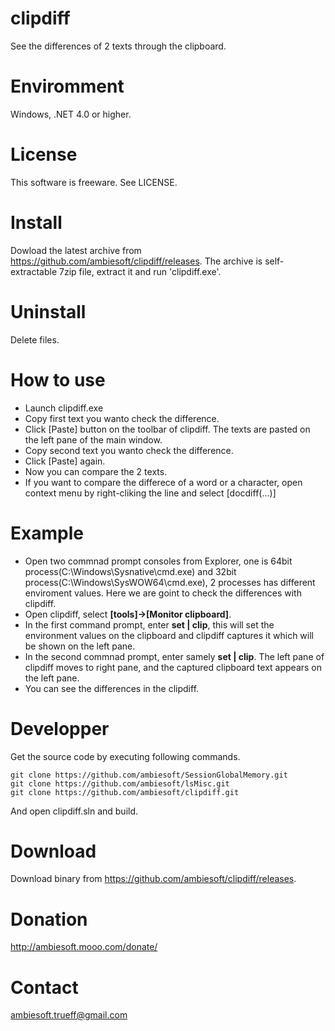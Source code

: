 # clipdiff
See the differences of 2 texts through the clipboard.

# Enviromment
Windows, .NET 4.0 or higher.

# License
This software is freeware. See LICENSE.

# Install
Dowload the latest archive from https://github.com/ambiesoft/clipdiff/releases.
The archive is self-extractable 7zip file, extract it and run 'clipdiff.exe'.

# Uninstall
Delete files.

# How to use
* Launch clipdiff.exe
* Copy first text you wanto check the difference.
* Click [Paste] button on the toolbar of clipdiff. The texts are pasted on the left pane of the main window.
* Copy second text you wanto check the difference.
* Click [Paste] again.
* Now you can compare the 2 texts.
* If you want to compare the differece of a word or a character, open context menu by right-cliking the line and select [docdiff(...)]

# Example
* Open two commnad prompt consoles from Explorer, one is 64bit process(C:\Windows\Sysnative\cmd.exe) and 32bit process(C:\Windows\SysWOW64\cmd.exe), 2 processes has different enviroment values. Here we are goint to check the differences with clipdiff.
* Open clipdiff, select **[tools]->[Monitor clipboard]**.
* In the first command prompt, enter **set | clip**, this will set the environment values on the clipboard and clipdiff captures it which will be shown on the left pane.
* In the second commnad prompt, enter samely **set | clip**. The left pane of clipdiff moves to right pane, and the captured clipboard text appears on the left pane.
* You can see the differences in the clipdiff.

# Developper
Get the source code by executing following commands.
```
git clone https://github.com/ambiesoft/SessionGlobalMemory.git
git clone https://github.com/ambiesoft/lsMisc.git
git clone https://github.com/ambiesoft/clipdiff.git
```
And open clipdiff.sln and build.

# Download
Download binary from <https://github.com/ambiesoft/clipdiff/releases>.

# Donation
<http://ambiesoft.mooo.com/donate/>

# Contact
ambiesoft.trueff@gmail.com
